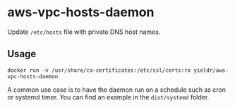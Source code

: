 # aws-vpc-hosts-daemon

Update `/etc/hosts` file with private DNS host names.

## Usage

	docker run -v /usr/share/ca-certificates:/etc/ssl/certs:ro yieldr/aws-vpc-hosts-daemon

A common use case is to have the daemon run on a schedule such as cron or systemd timer. You can find an example in the `dist/systemd` folder.
